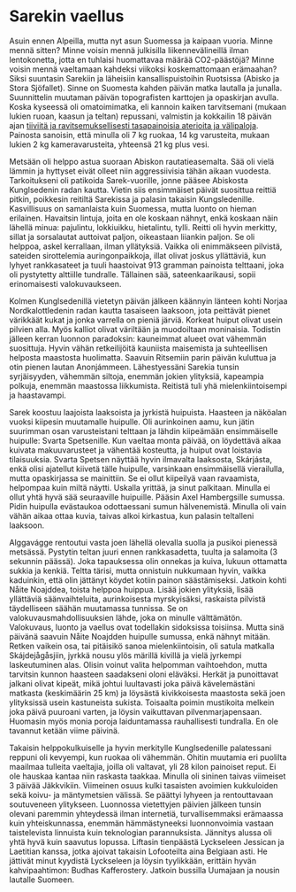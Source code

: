 # Sarekin vaellus

Asuin ennen Alpeilla, mutta nyt asun Suomessa ja kaipaan vuoria. Minne mennä sitten? Minne voisin mennä julkisilla liikennevälineillä ilman lentokonetta, jotta en tuhlaisi huomattavaa määrää CO2-päästöjä? Minne voisin mennä vaeltamaan kahdeksi viikoksi koskemattomaan erämaahan? Siksi suuntasin Sarekiin ja läheisiin kansallispuistoihin Ruotsissa (Abisko ja Stora Sjöfallet). Sinne on Suomesta kahden päivän matka lautalla ja junalla. Suunnittelin muutaman päivän topografisten karttojen ja opaskirjan avulla. Koska kyseessä oli omatoimimatka, eli kannoin kaiken tarvitsemani (mukaan lukien ruoan, kaasun ja teltan) repussani, valmistin ja kokkailin 18 päivän ajan [tiiviitä ja ravitsemuksellisesti tasapainoisia aterioita ja välipaloja](https://fediverse.blog/~/ExploreWilder/Backcountry%20Cooking). Painosta sanoisin, että minulla oli 7 kg ruokaa, 14 kg varusteita, mukaan lukien 2 kg kameravarusteita, yhteensä 21 kg plus vesi.

Metsään oli helppo astua suoraan Abiskon rautatieasemalta. Sää oli vielä lämmin ja hyttyset eivät olleet niin aggressiivisia tähän aikaan vuodesta. Tarkoitukseni oli patikoida Sarek-vuorille, jonne pääsee Abiskosta Kunglsedenin radan kautta. Vietin siis ensimmäiset päivät suosittua reittiä pitkin, poikkesin reitiltä Sarekissa ja palasin takaisin Kungsledenille. Kasvillisuus on samanlaista kuin Suomessa, mutta luonto on hieman erilainen. Havaitsin lintuja, joita en ole koskaan nähnyt, enkä koskaan näin lähellä minua: pajulintu, lokkiuikku, hietalintu, tylli. Reitti oli hyvin merkitty, sillat ja sorsalautat auttoivat paljon, oikeastaan liiankin paljon. Se oli helppoa, askel kerrallaan, ilman yllätyksiä. Vaikka oli enimmäkseen pilvistä, sateiden sirottelemia auringonpaikkoja, illat olivat joskus yllättäviä, kun lyhyet rankkasateet ja tuuli haastoivat 913 gramman painoista telttaani, joka oli pystytetty alttiille tundralle. Tällainen sää, sateenkaarikausi, sopii erinomaisesti valokuvaukseen.

Kolmen Kunglsedenillä vietetyn päivän jälkeen käännyin länteen kohti Norjaa Nordkalottledenin radan kautta tasaiseen laaksoon, jota peittävät pienet värikkäät kukat ja jonka varrella on pieniä järviä. Korkeat huiput olivat usein pilvien alla. Myös kalliot olivat väriltään ja muodoiltaan moninaisia. Todistin jälleen kerran luonnon paradoksin: kauneimmat alueet ovat vähemmän suosittuja. Hyvin vähän retkeilijöitä kauniista maisemista ja suhteellisen helposta maastosta huolimatta. Saavuin Ritsemiin parin päivän kuluttua ja otin pienen lautan Anonjámmeen. Lähestyessäni Sarekia tunsin syrjäisyyden, vähemmän siltoja, enemmän jokien ylityksiä, kapeampia polkuja, enemmän maastossa liikkumista. Reitistä tuli yhä mielenkiintoisempi ja haastavampi.

Sarek koostuu laajoista laaksoista ja jyrkistä huipuista. Haasteen ja näköalan vuoksi kiipesin muutamalle huipulle. Oli aurinkoinen aamu, kun jätin suurimman osan varusteistani telttaan ja lähdin kiipeämään ensimmäiselle huipulle: Svarta Spetsenille. Kun vaeltaa monta päivää, on löydettävä aikaa kuivata makuuvarusteet ja vähentää kosteutta, ja huiput ovat loistavia tilaisuuksia. Svarta Spetsen näyttää hyvin ilmavalta laaksosta, Skárjásta, enkä olisi ajatellut kiivetä tälle huipulle, varsinkaan ensimmäisellä vierailulla, mutta opaskirjassa se mainittiin. Se ei ollut kiipeilyä vaan ravaamista, helpompaa kuin miltä näytti. Uskalla yrittää, ja sinut palkitaan. Minulla ei ollut yhtä hyvä sää seuraaville huipuille. Pääsin Axel Hambergsille sumussa. Pidin huipulla evästaukoa odottaessani sumun hälvenemistä. Minulla oli vain vähän aikaa ottaa kuvia, taivas alkoi kirkastua, kun palasin teltalleni laaksoon.

Alggavágge rentoutui vasta joen lähellä olevalla suolla ja pusikoi pienessä metsässä. Pystytin teltan juuri ennen rankkasadetta, tuulta ja salamoita (3 sekunnin päässä). Joka tapauksessa olin onnekas ja kuiva, lukuun ottamatta sukkia ja kenkiä. Teltta tärisi, mutta onnistuin nukkumaan hyvin, vaikka kaduinkin, että olin jättänyt köydet kotiin painon säästämiseksi. Jatkoin kohti Nåite Noajddea, toista helppoa huippua. Lisää jokien ylityksiä, lisää yllättäviä säänvaihteluita, aurinkoisesta myrskyisäksi, raskaista pilvistä täydelliseen säähän muutamassa tunnissa. Se on valokuvausmahdollisuuksien lähde, joka on minulle välttämätön. Valokuvaus, luonto ja vaellus ovat todellakin sidoksissa toisiinsa. Mutta sinä päivänä saavuin Nåite Noajdden huipulle sumussa, enkä nähnyt mitään. Retken vaikein osa, tai pitäisikö sanoa mielenkiintoisin, oli satula matkalla Skájdejågåsjiin, jyrkkä nousu ylös märillä kivillä ja vielä jyrkempi laskeutuminen alas. Olisin voinut valita helpomman vaihtoehdon, mutta tarvitsin kunnon haasteen saadakseni oloni eläväksi. Herkät ja punoittavat jalkani olivat kipeät, mikä johtui luultavasti joka päivä kävelemästäni matkasta (keskimäärin 25 km) ja löysästä kivikkoisesta maastosta sekä joen ylityksissä usein kastuneista sukista. Toisaalta poimin mustikoita melkein joka päivä puuroani varten, ja löysin vaikuttavan pilvenmarjapensaan. Huomasin myös monia poroja laiduntamassa rauhallisesti tundralla. En ole tavannut ketään viime päivinä.

Takaisin helppokulkuiselle ja hyvin merkitylle Kunglsedenille palatessani reppuni oli kevyempi, kun ruokaa oli vähemmän. Ohitin muutamia eri puolilta maailmaa tulleita vaeltajia, joilla oli valtavat, yli 28 kilon painoiset reput. Ei ole hauskaa kantaa niin raskasta taakkaa. Minulla oli sininen taivas viimeiset 3 päivää Jäkkvikiin. Viimeinen osuus kulki tasaisten avoimien kukkuloiden sekä koivu- ja mäntymetsien välissä. Se päättyi lyhyeen ja rentouttavaan soutuveneen ylitykseen. Luonnossa vietettyjen päivien jälkeen tunsin olevani paremmin yhteydessä ilman internetiä, turvallisemmaksi erämaassa kuin yhteiskunnassa, enemmän hämmästyneeksi luonnonvoimia vastaan taistelevista linnuista kuin teknologian parannuksista. Jännitys alussa oli yhtä hyvä kuin saavutus lopussa. Liftasin tienpäästä Lyckseleen Jessican ja Laetitian kanssa, jotka ajoivat takaisin Lofooteilta aina Belgiaan asti. He jättivät minut kyydistä Lyckseleen ja löysin tyylikkään, erittäin hyvän kahvipaahtimon: Budhas Kafferostery. Jatkoin bussilla Uumajaan ja nousin lautalle Suomeen.
